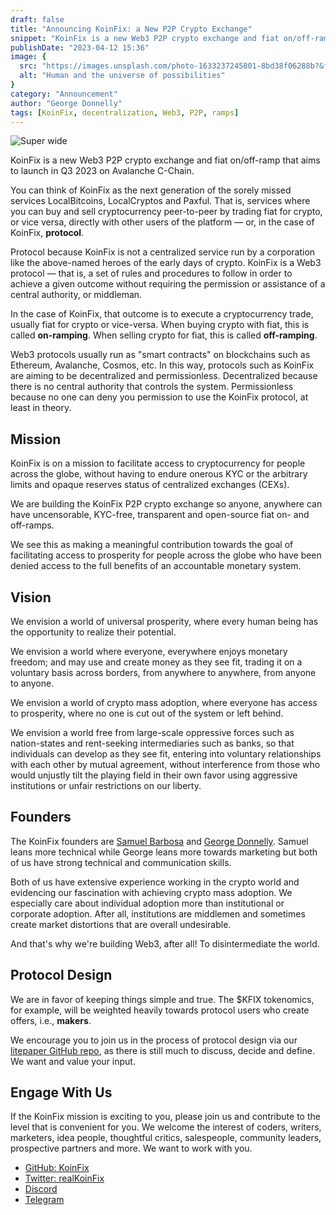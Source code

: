 ```yaml
---
draft: false
title: "Announcing KoinFix: a New P2P Crypto Exchange"
snippet: "KoinFix is a new Web3 P2P crypto exchange and fiat on/off-ramp that aims to launch in Q3 2023 on Avalanche C-Chain."
publishDate: "2023-04-12 15:36"
image: {
  src: "https://images.unsplash.com/photo-1633237245801-8bd38f06288b?&fit=crop&w=430&h=240",
  alt: "Human and the universe of possibilities"
}
category: "Announcement"
author: "George Donnelly"
tags: [KoinFix, decentralization, Web3, P2P, ramps]
---
```


![Super wide](https://images.unsplash.com/photo-1633237245801-8bd38f06288b?crop=entropy&cs=tinysrgb&fit=max&fm=jpg&ixid=MnwxfDB8MXxyYW5kb218MHx8fHx8fHx8MTY2MDc4MTk3Mw&ixlib=rb-1.2.1&q=80&utm_campaign=api-credit&utm_medium=referral&utm_source=unsplash_source&w=1080)

KoinFix is a new Web3 P2P crypto exchange and fiat on/off-ramp that aims to launch in Q3 2023 on Avalanche C-Chain.

You can think of KoinFix as the next generation of the sorely missed services LocalBitcoins, LocalCryptos and Paxful. That is, services where you can buy and sell cryptocurrency peer-to-peer by trading fiat for crypto, or vice versa, directly with other users of the platform &#8212; or, in the case of KoinFix, **protocol**.

Protocol because KoinFix is not a centralized service run by a corporation like the above-named heroes of the early days of crypto. KoinFix is a Web3 protocol &#8212; that is, a set of rules and procedures to follow in order to achieve a given outcome without requiring the permission or assistance of a central authority, or middleman.

In the case of KoinFix, that outcome is to execute a cryptocurrency trade, usually fiat for crypto or vice-versa. When buying crypto with fiat, this is called **on-ramping**. When selling crypto for fiat, this is called **off-ramping**.

Web3 protocols usually run as "smart contracts" on blockchains such as Ethereum, Avalanche, Cosmos, etc. In this way, protocols such as KoinFix are aiming to be decentralized and permissionless. Decentralized because there is no central authority that controls the system. Permissionless because no one can deny you permission to use the KoinFix protocol, at least in theory.

## Mission

KoinFix is on a mission to facilitate access to cryptocurrency for people across the globe, without having to endure onerous KYC or the arbitrary limits and opaque reserves status of centralized exchanges (CEXs).

We are building the KoinFix P2P crypto exchange so anyone, anywhere can have uncensorable, KYC-free, transparent and open-source fiat on- and off-ramps.

We see this as making a meaningful contribution towards the goal of facilitating access to prosperity for people across the globe who have been denied access to the full benefits of an accountable monetary system.

## Vision

We envision a world of universal prosperity, where every human being has the opportunity to realize their potential.

We envision a world where everyone, everywhere enjoys monetary freedom; and may use and create money as they see fit, trading it on a voluntary basis across borders, from anywhere to anywhere, from anyone to anyone.

We envision a world of crypto mass adoption, where everyone has access to prosperity, where no one is cut out of the system or left behind.

We envision a world free from large-scale oppressive forces such as nation-states and rent-seeking intermediaries such as banks, so that individuals can develop as they see fit, entering into voluntary relationships with each other by mutual agreement, without interference from those who would unjustly tilt the playing field in their own favor using aggressive institutions or unfair restrictions on our liberty.

## Founders

The KoinFix founders are [Samuel Barbosa](https://twitter.com/desamtralized) and [George Donnelly](https://georgedonnelly.com/about/). Samuel leans more technical while George leans more towards marketing but both of us have strong technical and communication skills.

Both of us have extensive experience working in the crypto world and evidencing our fascination with achieving crypto mass adoption. We especially care about individual adoption more than institutional or corporate adoption. After all, institutions are middlemen and sometimes create market distortions that are overall undesirable.

And that's why we're building Web3, after all! To disintermediate the world.

## Protocol Design

We are in favor of keeping things simple and true. The $KFIX tokenomics, for example, will be weighted heavily towards protocol users who create offers, i.e., **makers**.

We encourage you to join us in the process of protocol design via our [litepaper GitHub repo](https://github.com/KoinFix/litepaper), as there is still much to discuss, decide and define. We want and value your input.

## Engage With Us

If the KoinFix mission is exciting to you, please join us and contribute to the level that is convenient for you. We welcome the interest of coders, writers, marketers, idea people, thoughtful critics, salespeople, community leaders, prospective partners and more. We want to work with you.

- [GitHub: KoinFix](https://github.com/KoinFix)
- [Twitter: realKoinFix](https://twitter.com/realKoinFix)
- [Discord](https://discord.gg/vR8qvPUyN9)
- [Telegram](https://t.me/RealKoinFix)